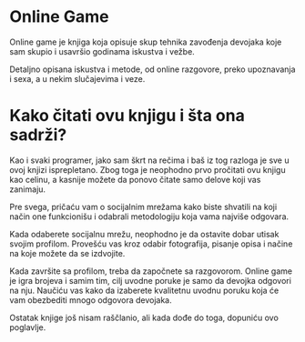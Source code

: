 # Online Game

Online game je knjiga koja opisuje skup tehnika zavođenja devojaka koje sam skupio i usavršio godinama iskustva i vežbe. 

Detaljno opisana iskustva i metode, od online razgovore, preko upoznavanja i sexa, a u nekim slučajevima i veze. 

# Kako čitati ovu knjigu i šta ona sadrži? 

Kao i svaki programer, jako sam škrt na rečima i baš iz tog razloga je sve u ovoj knjizi isprepletano. 
Zbog toga je neophodno prvo pročitati ovu knjigu kao celinu, a kasnije možete da ponovo čitate samo delove koji vas zanimaju. 

Pre svega, pričaću vam o socijalnim mrežama kako biste shvatili na koji način one funkcionišu i odabrali metodologiju koja vama najviše odgovara. 

Kada odaberete socijalnu mrežu, neophodno je da ostavite dobar utisak svojim profilom. Provešću vas kroz odabir fotografija, pisanje opisa i načine na koje možete da se izdvojite. 

Kada završite sa profilom, treba da započnete sa razgovorom. Online game je igra brojeva i samim tim, cilj uvodne poruke je samo da devojka odgovori na nju. 
Naučiću vas kako da izaberete kvalitetnu uvodnu poruku koja će vam obezbediti mnogo odgovora devojaka. 

Ostatak knjige još nisam raščlanio, ali kada dođe do toga, dopuniću ovo poglavlje. 


